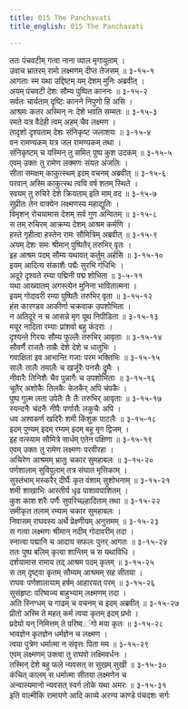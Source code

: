```yaml
---
title: 015 The Panchavati
title_english: 015 The Panchavati

---
```

ततः पंचवटीम् गत्वा नाना व्याल मृगायुताम् ।  
उवाच भ्रातरम् रामो लक्ष्मणम् दीप्त तेजसम् ॥ ३-१५-१  
आगताः स्म यथा उद्दिष्टम् यम् देशम् मुनिः अब्रवीत् ।  
अयम् पंचवटी देशः सौम्य पुष्पित काननः ॥ ३-१५-२  
सर्वतः चार्यताम् दृष्टिः कानने निपुणो हि असि ।  
आश्रमः कतर अस्मिन् नः देशे भवति सम्मतः ॥ ३-१५-३  
रमते यत्र वैदेही त्वम् अहम् चैव लक्ष्मण ।  
तादृशो दृश्यताम् देशः संनिकृष्ट जलाशयः ॥ ३-१५-४  
वन रामण्यकम् यत्र जल रामण्यकम् तथा ।  
संनिकृष्टम् च यस्मिन् तु समित् पुष्प कुश उदकम् ॥ ३-१५-५  
एवम् उक्तः तु रामेण लक्मणः संयत अंजलिः ।  
सीता समक्षम् काकुत्स्थम् इदम् वचनम् अब्रवीत् ॥ ३-१५-६  
परवान् अस्मि काकुत्स्थ त्वयि वर्ष शतम् स्थिते ।  
स्वयम् तु रुचिरे देशे क्रियताम् इति माम् वद ॥ ३-१५-७  
सुप्रीतः तेन वाक्येन लक्ष्मणस्य महाद्युतिः ।  
विमृशन् रोचयामास देशम् सर्व गुण अन्वितम् ॥ ३-१५-८  
स तम् रुचिरम् आक्रम्य देशम् आश्रम कर्मणि ।  
हस्ते गृहीत्वा हस्तेन रामः सौमित्रिम् अब्रवीत् ॥ ३-१५-९  
अयम् देशः समः श्रीमान् पुष्पितैर् तरुभिर् वृतः ।  
इह आश्रम पदम् सौम्य यथावत् कर्तुम् अर्हसि ॥ ३-१५-१०  
इयम् आदित्य संकाशैः पद्मैः सुरभि गंधिभिः ।  
अदूरे दृश्यते रम्या पद्मिनी पद्म शोभिता ॥ ३-५-११  
यथा आख्यातम् अगस्त्येन मुनिना भावितात्मना ।  
इयम् गोदावरी रम्या पुष्पितैः तरुभिर् वृता ॥ ३-१५-१२  
हंस कारण्डव आकीर्णा चक्रवाक उपशोभिता ।  
न अतिदूरे न च आसन्ने मृग यूथ निपीडिता ॥ ३-१५-१३  
मयूर नादिता रम्याः प्रांशवो बहु कंदराः ।  
दृश्यन्ते गिरयः सौम्य फुल्लैः तरुभिर् आवृताः ॥ ३-१५-१४  
सौवर्णै राजतैः ताम्रैः देशे देशे च धातुभिः ।  
गवाक्षिता इव आभान्ति गजाः परम भक्तिभिः ॥ ३-१५-१५  
सालैः तालैः तमालैः च खर्जूरैः पनसैः द्रुमैः ।  
नीवारैः तिनिशैः चैव पुन्नागैः च उपशोभिताः ॥ ३-१५-१६  
चूतैर् अशोकैः तिलकैः केतकैर् अपि चंपकैः ।  
पुष्प गुल्म लता उपेतैः तैः तैः तरुभिर् आवृताः ॥ ३-१५-१७  
स्यन्दनैः चंदनैः नीपैः पर्णासैः लकुचैः अपि ।  
धव अश्वकर्ण खदिरैः शमी किंशुक पाटलैः ॥ ३-१५-१८  
इदम् पुण्यम् इदम् रम्यम् इदम् बहु मृग द्विजम् ।  
इह वत्स्याम सौमित्रे सार्धम् एतेन पक्षिणा ॥ ३-१५-१९  
एवम् उक्तः तु रामेण लक्ष्मणः परवीरहा ।  
अचिरेण आश्रमम् भ्रातुः चकार सुमहाबलः ॥ ३-१५-२०  
पर्णशालाम् सुविपुलाम् तत्र संघात मृत्तिकाम् ।  
सुस्तंभाम् मस्करैर् दीर्घैः कृत वंशाम् सुशोभनाम् ॥ ३-१५-२१  
शमी शाखाभिः आस्तीर्य धृढ पाशावपाशितम् ।  
कुश काश शरैः पर्णैः सुपरिच्छ्हादिताम् तथा ॥ ३-१५-२२  
समीकृत तलाम् रम्याम् चकार सुमहाबलः ।  
निवासम् राघवस्य अर्थे प्रेक्ष्णीयम् अनुत्तमम् ॥ ३-१५-२३  
स गत्वा लक्ष्मणः श्रीमान् नदीम् गोदावरीम् तदा ।  
स्नात्वा पद्मानि च आदाय सफलः पुनर् आगतः ॥ ३-१५-२४  
ततः पुष्प बलिम् कृत्वा शान्तिम् च स यथाविधि ।  
दर्शयामास रामाय तद् आश्रम पदम् कृतम् ॥ ३-१५-२५  
स तम् दृष्ट्वा कृतम् सौम्यम् आश्रमम् सह सीतया ।  
राघवः पर्णशालायाम् हर्षम् आहारयत् परम् ॥ ३-१५-२६  
सुसंहृष्टः परिष्वज्य बाहुभ्याम् लक्ष्मणम् तदा ।  
अति स्निग्धम् च गाढम् च वचनम् च इदम् अब्रवीत् ॥ ३-१५-२७  
प्रीतो अस्मि ते महत् कर्म त्वया कृतम् इदम् प्रभो ।  
प्रदेयो यन् निमित्तम् ते परिष्व.ंगो मया कृतः ॥ ३-१५-२८  
भावज्ञेन कृतज्ञेन धर्मज्ञेन च लक्ष्मण ।  
त्वया पुत्रेण धर्मात्मा न संवृत्तः पिता मम ॥ ३-१५-२९  
एवम् लक्ष्मणम् उक्त्वा तु राघवो लक्ष्मिवर्धनः ।  
तस्मिन् देशे बहु फले न्यवसत् स सुखम् सुखी ॥ ३-१५-३०  
कंचित् कालम् स धर्मात्मा सीतया लक्ष्मणेन च  
अन्वास्यमानो न्यवसत् स्वर्ग लोके यथा अमरः ॥ ३-१५-३१  
इति वाल्मीकि रामायणे आदि काव्ये अरण्य काण्डे पंचदशः सर्गः